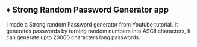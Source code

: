 ## ♦ Strong Random Password Generator app

I made a Strong random Password generator from Youtube tutorial.
It generates passwords by turning random numbers into ASCII characters,
It can generate upto 20000 characters long passwords.
